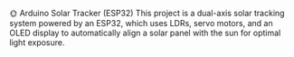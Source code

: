 🌞 Arduino Solar Tracker (ESP32)
This project is a dual-axis solar tracking system powered by an ESP32, which uses LDRs, servo motors, and an OLED display to automatically align a solar panel with the sun for optimal light exposure.

